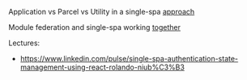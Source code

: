 Application vs Parcel vs Utility in a single-spa [approach](https://single-spa.js.org/docs/module-types)

Module federation and single-spa working [together](https://single-spa.js.org/docs/videos#from-the-community)

Lectures:

- https://www.linkedin.com/pulse/single-spa-authentication-state-management-using-react-rolando-niub%C3%B3
